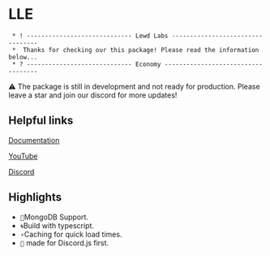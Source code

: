 # LLE

```
 * ! ----------------------------- Lewd Labs ---------------------------------
 *  Thanks for checking our this package! Please read the information below...
 * ? ----------------------------- Economy -----------------------------------
```

⚠️ The package is still in development and not ready for production. Please leave a star and join our discord for more updates! 


## Helpful links

[Documentation](https://lewd-labs.github.io/Economy/)

[YouTube](https://www.youtube.com/channel/UCVOQobByo_2WISQf2037eXQ)

[Discord](https://discord.com/invite/N79DZsm3m2)

## Highlights

- `🍃`MongoDB Support.
- `🌀`Build with typescript.
- `⚡`Caching for quick load times.
- `🤖` made for Discord.js first.
